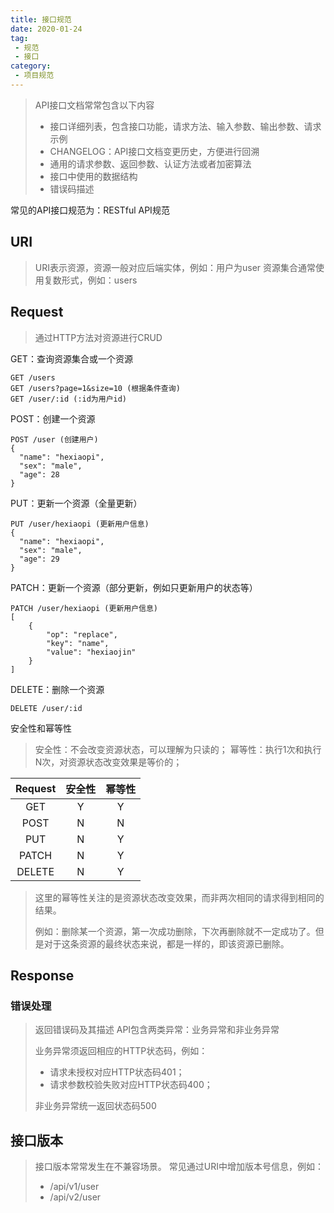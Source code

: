 ```yaml
---
title: 接口规范
date: 2020-01-24
tag:
 - 规范
 - 接口
category:
 - 项目规范
---
```


> API接口文档常常包含以下内容
>
> - 接口详细列表，包含接口功能，请求方法、输入参数、输出参数、请求示例
> - CHANGELOG：API接口文档变更历史，方便进行回溯
> - 通用的请求参数、返回参数、认证方法或者加密算法
> - 接口中使用的数据结构
> - 错误码描述

常见的API接口规范为：RESTful API规范

## URI

> URI表示资源，资源一般对应后端实体，例如：用户为user
> 资源集合通常使用复数形式，例如：users

## Request

> 通过HTTP方法对资源进行CRUD

GET：查询资源集合或一个资源

```text
GET /users
GET /users?page=1&size=10 (根据条件查询)
GET /user/:id (:id为用户id)
```

POST：创建一个资源

```text
POST /user (创建用户)
{
  "name": "hexiaopi",
  "sex": "male",
  "age": 28
}
```

PUT：更新一个资源（全量更新）

```text
PUT /user/hexiaopi (更新用户信息)
{
  "name": "hexiaopi",
  "sex": "male",
  "age": 29
}
```

PATCH：更新一个资源（部分更新，例如只更新用户的状态等）

```text
PATCH /user/hexiaopi (更新用户信息)
[
    {
        "op": "replace",
        "key": "name",
        "value": "hexiaojin"
    }
]
```

DELETE：删除一个资源

```text
DELETE /user/:id
```

安全性和幂等性
> 安全性：不会改变资源状态，可以理解为只读的；
> 幂等性：执行1次和执行N次，对资源状态改变效果是等价的；

| Request | 安全性 | 幂等性 |
| :-----: | :----: | :----: |
|   GET   |   Y    |   Y    |
|  POST   |   N    |   N    |
|   PUT   |   N    |   Y    |
|  PATCH  |   N    |   Y    |
| DELETE  |   N    |   Y    |

> 这里的幂等性关注的是资源状态改变效果，而非两次相同的请求得到相同的结果。
>
> 例如：删除某一个资源，第一次成功删除，下次再删除就不一定成功了。但是对于这条资源的最终状态来说，都是一样的，即该资源已删除。

## Response

### 错误处理

> 返回错误码及其描述
> API包含两类异常：业务异常和非业务异常
>
> 业务异常须返回相应的HTTP状态码，例如：
>
> - 请求未授权对应HTTP状态码401；
> - 请求参数校验失败对应HTTP状态码400；
>
> 非业务异常统一返回状态码500

## 接口版本

> 接口版本常常发生在不兼容场景。
> 常见通过URI中增加版本号信息，例如：
>
> - /api/v1/user
> - /api/v2/user
